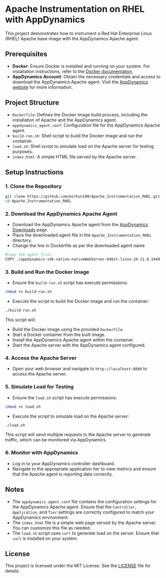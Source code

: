 # Apache Instrumentation on RHEL with AppDynamics

This project demonstrates how to instrument a Red Hat Enterprise Linux (RHEL) Apache base image with the AppDynamics Apache agent.

## Prerequisites

- **Docker**: Ensure Docker is installed and running on your system. For installation instructions, refer to the [Docker documentation](https://docs.docker.com/get-docker/).
- **AppDynamics Account**: Obtain the necessary credentials and access to download the AppDynamics Apache agent. Visit the [AppDynamics website](https://www.appdynamics.com/) for more information.

## Project Structure

- `Dockerfile`: Defines the Docker image build process, including the installation of Apache and the AppDynamics agent.
- `appdynamics_agent.conf`: Configuration file for the AppDynamics Apache agent.
- `build-run.sh`: Shell script to build the Docker image and run the container.
- `load.sh`: Shell script to simulate load on the Apache server for testing purposes.
- `index.html`: A simple HTML file served by the Apache server.

## Setup Instructions

### 1. Clone the Repository

```bash
git clone https://github.com/mithun100/Apache_Instrumentation_RHEL.git
cd Apache_Instrumentation_RHEL
```

### 2. Download the AppDynamics Apache Agent

- Download the AppDynamics Apache agent from the [AppDynamics Downloads](https://download.appdynamics.com/) page.
- Place the downloaded agent file in the `Apache_Instrumentation_RHEL` directory.
- Change the line in Dockerfile as per the downloaded agent name

```bash
#Copy the agent files
COPY ./appdynamics-sdk-native-nativeWebServer-64bit-linux-24.11.0.2449.tgz ./
```

### 3. Build and Run the Docker Image

- Ensure the `build-run.sh` script has execute permissions:

```bash
chmod +x build-run.sh
```

- Execute the script to build the Docker image and run the container:

```bash
./build-run.sh
```

This script will:
- Build the Docker image using the provided `Dockerfile`.
- Start a Docker container from the built image.
- Install the AppDynamics Apache agent within the container.
- Start the Apache server with the AppDynamics agent configured.

### 4. Access the Apache Server

- Open your web browser and navigate to `http://localhost:8080` to access the Apache server.

### 5. Simulate Load for Testing

- Ensure the `load.sh` script has execute permissions:

```bash
chmod +x load.sh
```

- Execute the script to simulate load on the Apache server:

```bash
./load.sh
```

This script will send multiple requests to the Apache server to generate traffic, which can be monitored via AppDynamics.

### 6. Monitor with AppDynamics

- Log in to your AppDynamics controller dashboard.
- Navigate to the appropriate application tier to view metrics and ensure that the Apache agent is reporting data correctly.

## Notes

- The `appdynamics_agent.conf` file contains the configuration settings for the AppDynamics Apache agent. Ensure that the `Controller`, `Application`, and `Tier` settings are correctly configured to match your AppDynamics environment.
- The `index.html` file is a simple web page served by the Apache server. You can customize this file as needed.
- The `load.sh` script uses `curl` to generate load on the server. Ensure that `curl` is installed on your system.

## License

This project is licensed under the MIT License. See the [LICENSE](LICENSE) file for details.
